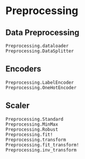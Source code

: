# Preprocessing

## Data Preprocessing
```@docs
Preprocessing.dataloader
Preprocessing.DataSplitter
```

## Encoders

```@docs
Preprocessing.LabelEncoder
Preprocessing.OneHotEncoder
```

## Scaler
```@docs
Preprocessing.Standard
Preprocessing.MinMax
Preprocessing.Robust
Preprocessing.fit!
Preprocessing.transform
Preprocessing.fit_transform!
Preprocessing.inv_transform
```
